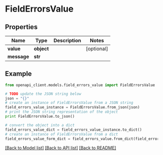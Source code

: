# FieldErrorsValue


## Properties
Name | Type | Description | Notes
------------ | ------------- | ------------- | -------------
**value** | **object** |  | [optional] 
**message** | **str** |  | 

## Example

```python
from openapi_client.models.field_errors_value import FieldErrorsValue

# TODO update the JSON string below
json = "{}"
# create an instance of FieldErrorsValue from a JSON string
field_errors_value_instance = FieldErrorsValue.from_json(json)
# print the JSON string representation of the object
print FieldErrorsValue.to_json()

# convert the object into a dict
field_errors_value_dict = field_errors_value_instance.to_dict()
# create an instance of FieldErrorsValue from a dict
field_errors_value_form_dict = field_errors_value.from_dict(field_errors_value_dict)
```
[[Back to Model list]](../README.md#documentation-for-models) [[Back to API list]](../README.md#documentation-for-api-endpoints) [[Back to README]](../README.md)


